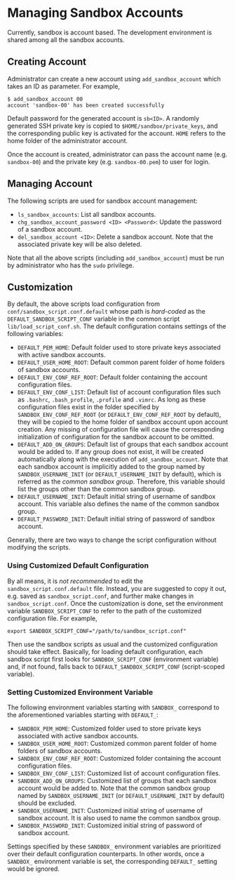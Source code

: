 # Managing Sandbox Accounts #

Currently, sandbox is account based. The development environment is shared among all the sandbox accounts. 

## Creating Account ##

Administrator can create a new account using `add_sandbox_account` which takes an ID as parameter. For example, 

    $ add_sandbox_account 00
    account 'sandbox-00' has been created successfully

Default password for the generated account is `sb<ID>`. A randomly generated SSH private key is copied to `$HOME/sandbox/private_keys`, and the corresponding public key is activated for the account. `HOME` refers to the home folder of the administrator account. 

Once the account is created, administrator can pass the account name (e.g. `sandbox-00`) and the private key (e.g. `sandbox-00.pem`) to user for login. 

## Managing Account ##

The following scripts are used for sandbox account management: 

- `ls_sandbox_accounts`: List all sandbox accounts. 
- `chg_sandbox_account_password <ID> <Password>`: Update the password of a sandbox account. 
- `del_sandbox_account <ID>`: Delete a sandbox account. Note that the associated private key will be also deleted. 

Note that all the above scripts (including `add_sandbox_account`) must be run by administrator who has the `sudo` privilege. 

## Customization ##

By default, the above scripts load configuration from `conf/sandbox_script.conf.default` whose path is *hard-coded* as the `DEFAULT_SANDBOX_SCRIPT_CONF` variable in the common script `lib/load_script_conf.sh`. The default configuration contains settings of the following variables: 

- `DEFAULT_PEM_HOME`: Default folder used to store private keys associated with active sandbox accounts.
- `DEFAULT_USER_HOME_ROOT`: Default common parent folder of home folders of sandbox accounts. 
- `DEFAULT_ENV_CONF_REF_ROOT`: Default folder containing the account configuration files. 
- `DEFAULT_ENV_CONF_LIST`: Default list of account configuration files such as `.bashrc`, `.bash_profile`, `.profile` and `.vimrc`. As long as these configuration files exist in the folder specified by `SANDBOX_ENV_CONF_REF_ROOT` (or `DEFAULT_ENV_CONF_REF_ROOT` by default), they will be copied to the home folder of sandbox account upon account creation. Any missing of configuration file will cause the corresponding initialization of configuration for the sandbox account to be omitted.
- `DEFAULT_ADD_ON_GROUPS`: Default list of groups that each sandbox account would be added to. If any group does not exist, it will be created automatically along with the execution of `add_sandbox_account`. Note that each sandbox account is implicitly added to the group named by `SANDBOX_USERNAME_INIT` (or `DEFAULT_USERNAME_INIT` by default), which is referred as the *common sandbox group*. Therefore, this variable should list the groups other than the common sandbox group. 
- `DEFAULT_USERNAME_INIT`: Default initial string of username of sandbox account. This variable also defines the name of the common sandbox group. 
- `DEFAULT_PASSWORD_INIT`: Default initial string of password of sandbox account. 

Generally, there are two ways to change the script configuration without modifying the scripts. 

### Using Customized Default Configuration ### 

By all means, it is *not recommended* to edit the `sandbox_script.conf.default` file. Instead, you are suggested to copy it out, e.g. saved as `sandbox_script.conf`, and further make changes in `sandbox_script.conf`. Once the customization is done, set the environment variable `SANDBOX_SCRIPT_CONF` to refer to the path of the customized configuration file. For example, 

    export SANDBOX_SCRIPT_CONF="/path/to/sandbox_script.conf"

Then use the sandbox scripts as usual and the customized configuration should take effect. Basically, for loading default configuration, each sandbox script first looks for `SANDBOX_SCRIPT_CONF` (environment variable) and, if not found, falls back to `DEFAULT_SANDBOX_SCRIPT_CONF` (script-scoped variable). 

### Setting Customized Environment Variable ###

The following environment variables starting with `SANDBOX_` correspond to the aforementioned variables starting with `DEFAULT_`: 

- `SANDBOX_PEM_HOME`: Customized folder used to store private keys associated with active sandbox accounts.
- `SANDBOX_USER_HOME_ROOT`: Customized common parent folder of home folders of sandbox accounts.
- `SANDBOX_ENV_CONF_REF_ROOT`: Customized folder containing the account configuration files.
- `SANDBOX_ENV_CONF_LIST`: Customized list of account configuration files. 
- `SANDBOX_ADD_ON_GROUPS`: Customized list of groups that each sandbox account would be added to. Note that the common sandbox group named by `SANDBOX_USERNAME_INIT` (or `DEFAULT_USERNAME_INIT` by default) should be excluded.
- `SANDBOX_USERNAME_INIT`: Customized initial string of username of sandbox account. It is also used to name the common sandbox group. 
- `SANDBOX_PASSWORD_INIT`: Customized initial string of password of sandbox account.

Settings specified by these `SANDBOX_` environment variables are prioritized over their default configuration counterparts. In other words, once a `SANDBOX_` environment variable is set, the corresponding `DEFAULT_` setting would be ignored. 
